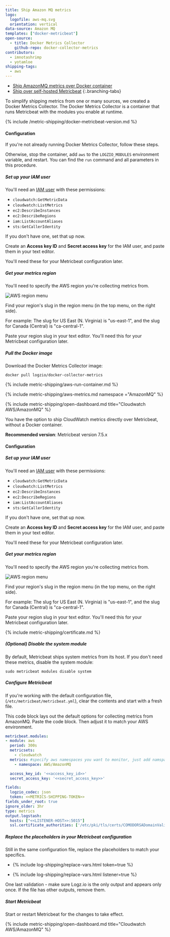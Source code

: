 ```yaml
---
title: Ship Amazon MQ metrics
logo:
  logofile: aws-mq.svg
  orientation: vertical
data-source: Amazon MQ
templates: ["docker-metricbeat"]
open-source:
  - title: Docker Metrics Collector
    github-repo: docker-collector-metrics
contributors:
  - imnotashrimp
  - yotamloe
shipping-tags:
  - aws
---
```


<!-- tabContainer:start -->
<div class="branching-container">

* [Ship AmazonMQ metrics over Docker container](#AmazonMQ-docker)
* [Ship over self-hosted Metricbeat](#AmazonMQ-vanilla)
{:.branching-tabs}


<!-- tab:start -->
<div id="AmazonMQ-docker">

To simplify shipping metrics from one or many sources,
we created a Docker Metrics Collector. The
Docker Metrics Collector is a container
that runs Metricbeat with the modules you enable at runtime.

{% include /metric-shipping/docker-metricbeat-version.md %}


#### Configuration

If you're not already running Docker Metrics Collector,
follow these steps.

Otherwise, stop the container, add
`aws`
to the `LOGZIO_MODULES` environment variable, and restart.
You can find the `run` command and all parameters
in this procedure.

<div class="tasklist">

##### Set up your IAM user

You'll need an [IAM user](https://console.aws.amazon.com/iam/home)
with these permissions:

* `cloudwatch:GetMetricData`
* `cloudwatch:ListMetrics`
* `ec2:DescribeInstances`
* `ec2:DescribeRegions`
* `iam:ListAccountAliases`
* `sts:GetCallerIdentity`

If you don't have one, set that up now.

Create an **Access key ID** and **Secret access key** for the IAM user,
and paste them in your text editor.

You'll need these for your Metricbeat configuration later.

##### Get your metrics region

You'll need to specify the AWS region you're collecting metrics from.

![AWS region menu](https://dytvr9ot2sszz.cloudfront.net/logz-docs/aws/region-menu.png)

Find your region's slug in the region menu
(in the top menu, on the right side).

For example:
The slug for US East (N. Virginia)
is "us-east-1",
and the slug for Canada (Central) is "ca-central-1".

Paste your region slug in your text editor.
You'll need this for your Metricbeat configuration later.

##### Pull the Docker image

Download the Docker Metrics Collector image:

```shell
docker pull logzio/docker-collector-metrics
```

{% include metric-shipping/aws-run-container.md %}

{% include metric-shipping/aws-metrics.md namespace ="AmazonMQ" %}

{% include metric-shipping/open-dashboard.md title="Cloudwatch AWS/AmazonMQ" %}

</div>
</div>
<!-- tab:end -->

<!-- tab:start -->
<div id="AmazonMQ-vanilla">

You have the option to ship CloudWatch metrics directly over Metricbeat, without a Docker container.

**Recommended version**: Metricbeat version 7.5.x

#### Configuration

<div class="tasklist">

##### Set up your IAM user

You'll need an [IAM user](https://console.aws.amazon.com/iam/home)
with these permissions:

* `cloudwatch:GetMetricData`
* `cloudwatch:ListMetrics`
* `ec2:DescribeInstances`
* `ec2:DescribeRegions`
* `iam:ListAccountAliases`
* `sts:GetCallerIdentity`

If you don't have one, set that up now.

Create an **Access key ID** and **Secret access key** for the IAM user,
and paste them in your text editor.

You'll need these for your Metricbeat configuration later.

##### Get your metrics region

You'll need to specify the AWS region you're collecting metrics from.

![AWS region menu](https://dytvr9ot2sszz.cloudfront.net/logz-docs/aws/region-menu.png)

Find your region's slug in the region menu
(in the top menu, on the right side).

For example:
The slug for US East (N. Virginia)
is "us-east-1",
and the slug for Canada (Central) is "ca-central-1".

Paste your region slug in your text editor.
You'll need this for your Metricbeat configuration later.

{% include metric-shipping/certificate.md %}

##### _(Optional)_ Disable the system module

By default, Metricbeat ships system metrics from its host.
If you don't need these metrics,
disable the system module:

```shell
sudo metricbeat modules disable system
```

##### Configure Metricbeat

If you're working with the default configuration file,
(`/etc/metricbeat/metricbeat.yml`), clear the contents and start with a fresh file.

This code block lays out the default options
for collecting metrics from AmazonMQ.
Paste the code block.
Then adjust it to match your AWS environment.

```yml
metricbeat.modules:
- module: aws
  period: 300s
  metricsets:
    - cloudwatch
  metrics: #specify aws namespaces you want to monitor, just add namspaces from AWS list
    - namespace: AWS/AmazonMQ

  access_key_id: '<<access_key_id>>'
  secret_access_key: '<<secret_access_key>>'

fields:
  logzio_codec: json
  token: <<METRICS-SHIPPING-TOKEN>>
fields_under_root: true
ignore_older: 3hr
type: metrics
output.logstash:
  hosts: ["<<LISTENER-HOST>>:5015"]
  ssl.certificate_authorities: ['/etc/pki/tls/certs/COMODORSADomainValidationSecureServerCA.crt']
```

##### Replace the placeholders in your Metricbeat configuration

Still in the same configuration file, replace the placeholders to match your specifics.

* {% include log-shipping/replace-vars.html token=true %}

* {% include log-shipping/replace-vars.html listener=true %}


One last validation - make sure Logz.io is the only output and appears only once.
If the file has other outputs, remove them.


##### Start Metricbeat

Start or restart Metricbeat for the changes to take effect.


{% include metric-shipping/open-dashboard.md title="Cloudwatch AWS/AmazonMQ" %}

</div>
<!-- tab:end -->


</div>